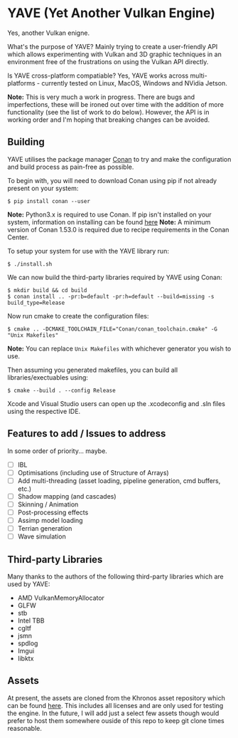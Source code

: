 # YAVE (**Y**et **A**nother **V**ulkan **E**ngine) #

Yes, another Vulkan enigne. 

What's the purpose of YAVE? 
Mainly trying to create a user-friendly API which allows experimenting with Vulkan and 3D graphic techniques in an environment free of the frustrations on using the Vulkan API directly. 

Is YAVE cross-platform compatiable?
Yes, YAVE works across multi-platforms - currently tested on Linux, MacOS, Windows and NVidia Jetson.

**Note:** This is very much a work in progress. There are bugs and imperfections, these will be ironed out over time with the addition of more functionality (see the list of work to do below). However, the API is in working order and I'm hoping that breaking changes can be avoided.

## Building ##

YAVE utilises the package manager [Conan](https://docs.conan.io/2/) to try and make the configuration and build process as pain-free as possible.  

To begin with, you will need to download Conan using pip if not already present on your system:

```
$ pip install conan --user
```

**Note:** Python3.x is required to use Conan. If pip isn't installed on your system, information on installing can be found [here](https://pip.pypa.io/en/stable/installation/) 
**Note:** A minimum version of Conan 1.53.0 is required due to recipe requirements in the Conan Center.

To setup your system for use with the YAVE library run:

```
$ ./install.sh
```

We can now build the third-party libraries required by YAVE using Conan:

```
$ mkdir build && cd build
$ conan install .. -pr:b=default -pr:h=default --build=missing -s build_type=Release
```

Now run cmake to create the configuration files:

```
$ cmake .. -DCMAKE_TOOLCHAIN_FILE="Conan/conan_toolchain.cmake" -G "Unix Makefiles"
```

**Note:** You can replace `Unix Makefiles` with whichever generator you wish to use.

Then assuming you generated makefiles, you can build all libraries/exectuables using:

```
$ cmake --build . --config Release
```

Xcode and Visual Studio users can open up the .xcodeconfig and .sln files using the respective IDE.


## Features to add / Issues to address ##

In some order of priority... maybe.

- [ ] IBL
- [ ] Optimisations (including use of Structure of Arrays)
- [ ] Add multi-threading (asset loading, pipeline generation, cmd buffers, etc.) 
- [ ] Shadow mapping (and cascades)
- [ ] Skinning / Animation
- [ ] Post-processing effects
- [ ] Assimp model loading
- [ ] Terrian generation
- [ ] Wave simulation

## Third-party Libraries ##

Many thanks to the authors of the following third-party libraries which are used by YAVE:

- AMD VulkanMemoryAllocator
- GLFW
- stb
- Intel TBB
- cgltf
- jsmn
- spdlog
- Imgui
- libktx

## Assets ##

At present, the assets are cloned from the Khronos asset repository which can be found [here](https://github.com/KhronosGroup/Vulkan-Samples-Assets). This includes all licenses and are only used for testing the engine. In the future, I will add just a select few assets though would prefer to host them somewhere ouside of this repo to keep git clone times reasonable.
